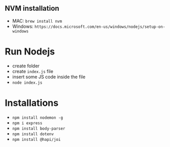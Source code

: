 ## NVM installation
- MAC: `brew install nvm`
- Windows: `https://docs.microsoft.com/en-us/windows/nodejs/setup-on-windows`

# Run Nodejs
- create folder
- create `index.js` file
- insert some JS code inside the file
- `node index.js`


# Installations
- `npm install nodemon -g`
- `npm i express`
- `npm install body-parser`
- `npm install dotenv`
- `npm install @hapi/joi`